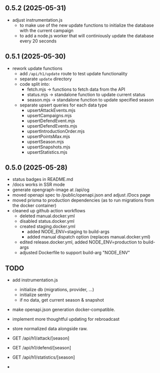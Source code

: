 ## 0.5.2 (2025-05-31)

- adjust instrumentation.js
    - to make use of the new update functions to initialize the database with the current campaign
    - to add a node.js worker that will continiously update the database every 20 seconds

## 0.5.1 (2025-05-30)

- rework update functions
    - add `/api/h1/update` route to test update functionality
    - separate `update` directory
    - code split into:
        - fetch.mjs -> functions to fetch data from the API
        - status.mjs -> standalone function to update current status
        - season.mjs -> standalone function to update specified season
    - separate upsert queries for each data type
        - upsertAttackEvents.mjs
        - upsertCampaigns.mjs
        - upsertDefendEvent.mjs
        - upsertDefendEvents.mjs
        - upsertIntroductionOrder.mjs
        - upsertPointsMax.mjs
        - upsertSeason.mjs
        - upsertSnapshots.mjs
        - upsertStatistics.mjs

## 0.5.0 (2025-05-28)

- status badges in README.md
- /docs works in SSR mode
- generate opengraph-image at /api/og
- moved openapi spec to /public/openapi.json and adjust /Docs page
- moved prisma to production dependencies (as to run migrations from the docker container)
- cleaned up github action workflows
    - deleted manual.docker.yml
    - disabled status.docker.yml
    - created staging.docker.yml
        - added NODE_ENV=staging to build-args
        - added manual dispatch option (replaces manual.docker.yml)
    - edited release.docker.yml, added NODE_ENV=production to build-args
    - adjusted Dockerfile to support build-arg "NODE_ENV"

## TODO

- add instrumentation.js

    - initialize db (migrations, provider, ...)
    - initialize sentry
    - if no data, get current season & snapshot

- make openapi.json generation docker-compatible.
- implement more thoughtful updating for rebroadcast
- store normalized data alongside raw.
- GET /api/h1/attack/[season]
- GET /api/h1/defend/[season]
- GET /api/h1/statistics/[season]
-
